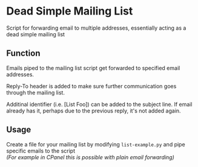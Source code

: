 Dead Simple Mailing List
==================================

Script for forwarding email to multiple addresses, essentially acting as a dead simple mailing list

## Function

Emails piped to the mailing list script get forwarded to specified email addresses.

Reply-To header is added to make sure further communication goes through the mailing list.

Additinal identifier (i.e. \[List Foo\]) can be added to the subject line. If email already has it, perhaps due to the previous reply, it's not added again.

## Usage

Create a file for your mailing list by modifying `list-example.py` and pipe specific emails to the script  
_(For example in CPanel this is possible with plain email forwarding)_

